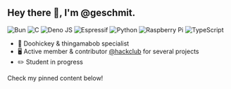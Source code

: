 
## Hey there :wave:, I'm @geschmit.
![Bun](https://img.shields.io/badge/Bun-%23000000.svg?style=for-the-badge&logo=bun&logoColor=white&color=grey)
![C](https://img.shields.io/badge/c-%2300599C.svg?style=for-the-badge&logo=c&logoColor=white&color=grey)
![Deno JS](https://img.shields.io/badge/deno%20js-000000?style=for-the-badge&logo=deno&logoColor=white&color=grey)
![Espressif](https://img.shields.io/badge/espressif-E7352C.svg?style=for-the-badge&logo=espressif&logoColor=white&color=grey)
![Python](https://img.shields.io/badge/python-3670A0?style=for-the-badge&logo=python&logoColor=white&color=grey)
![Raspberry Pi](https://img.shields.io/badge/-Raspberry-C51A4A?style=for-the-badge&logo=Raspberry-Pi&color=grey)
![TypeScript](https://img.shields.io/badge/typescript-%23007ACC.svg?style=for-the-badge&logo=typescript&logoColor=white&color=grey)

- :hammer: Doohickey & thingamabob specialist
- :desktop_computer: Active member & contributor [@hackclub](https://hackclub.com/) for several projects
- :pencil2: Student in progress

Check my pinned content below!
